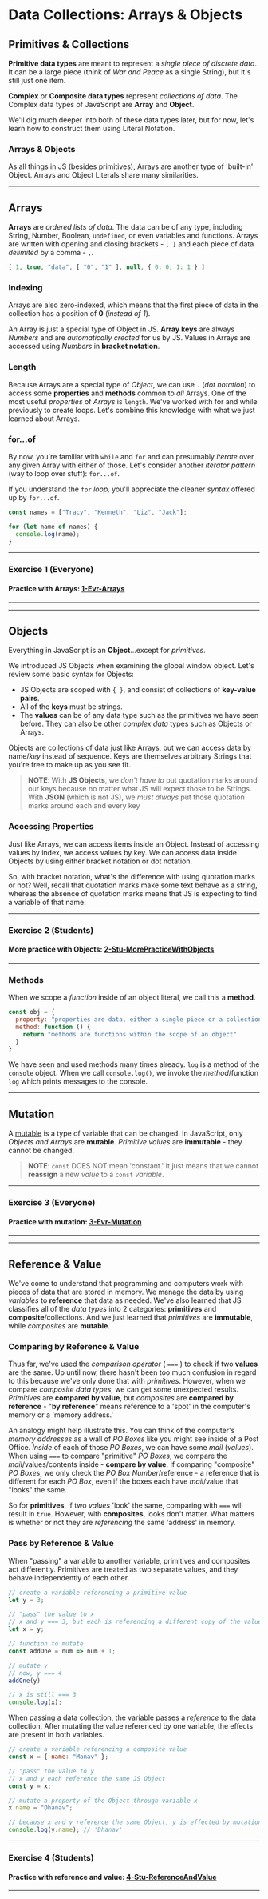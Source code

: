 # Data Collections: Arrays & Objects

## Primitives & Collections
**Primitive data types** are meant to represent a _single piece of discrete data_. It can be a large piece (think of _War and Peace_ as a single String), but it's still just one item.

**Complex** or **Composite data types** represent _collections of data_. The Complex data types of JavaScript are **Array** and **Object**. 

We'll dig much deeper into both of these data types later, but for now, let's learn how to construct them using Literal Notation.

### Arrays & Objects
As all things in JS (besides primitives), Arrays are another type of 'built-in' Object. Arrays and Object Literals share many similarities. 

---
## Arrays
**Arrays** are _ordered lists of data_. The data can be of any type, including String, Number, Boolean, `undefined`, or even variables and functions. Arrays are written with opening and closing brackets - `[ ]` and each piece of data _delimited_ by a comma - `,`.

```javascript
[ 1, true, "data", [ "0", "1" ], null, { 0: 0, 1: 1 } ]
```

### Indexing
Arrays are also zero-indexed, which means that the first piece of data in the collection has a position of **0** (_instead of 1_).

An Array is just a special type of Object in JS.
**Array keys** are always _Numbers_ and are _automatically created_ for us by JS.
Values in Arrays are accessed using _Numbers_ in **bracket notation**.

### Length
Because Arrays are a special type of _Object_, we can use `.` (_dot notation_) to access some **properties** and **methods** common to _all_ Arrays. One of the most useful *properties* of *Arrays* is `length`.
We've worked with for and while previously to create loops. Let's combine this knowledge with what we just learned about Arrays.

### for...of
By now, you're familiar with `while` and `for` and can presumably *iterate* over any given Array with either of those. Let's consider another *iterator pattern* (way to loop over stuff): `for...of`. 

If you understand the `for` *loop,* you'll appreciate the cleaner *syntax* offered up by `for...of`.

```javascript
const names = ["Tracy", "Kenneth", "Liz", "Jack"];

for (let name of names) {
  console.log(name);
}
```
---
### **Exercise 1 (Everyone)**
#### Practice with Arrays: [1-Evr-Arrays](3.3-Activities/1-Evr-Arrays)

---
---
## Objects
Everything in JavaScript is an **Object**...except for _primitives_.

We introduced JS Objects when examining the global window object. Let's review some basic syntax for Objects: 
* JS Objects are scoped with `{ }`, and consist of collections of **key-value pairs**. 
* All of the **keys** must be strings. 
* The **values** can be of any data type such as the primitives we have seen before. They can also be other _complex data_ types such as Objects or Arrays. 

Objects are collections of data just like Arrays, but we can access data by name/_key_ instead of sequence. Keys are themselves arbitrary Strings that you're free to make up as you see fit.

>**NOTE**: With **JS Objects**, we _don't have to_ put quotation marks around our keys because no matter what JS will expect those to be Strings.
With **JSON** (which is not JS), we _must always_ put those quotation marks around each and every key 

### Accessing Properties
Just like Arrays, we can access items inside an Object. Instead of accessing values by index, we access values by key. We can access data inside Objects by using either bracket notation or dot notation. 

So, with bracket notation, what's the difference with using quotation marks or not? Well, recall that quotation marks make some text behave as a string, whereas the absence of quotation marks means that JS is expecting to find a variable of that name.

---
### Exercise 2 (Students)
#### More practice with Objects: [2-Stu-MorePracticeWithObjects](3.3-Activities/2-Stu-MorePracticeWithObjects.js)

---
### Methods
When we scope a _function_ inside of an object literal, we call this a **method**.

```javascript
const obj = {
  property: "properties are data, either a single piece or a collection",
  method: function () {
    return "methods are functions within the scope of an object"
  }
}
```
We have seen and used methods many times already. `log` is a method of the `console` object. When we call `console.log()`, we invoke the _method_/function `log` which prints messages to the console.

---
## Mutation
A [mutable](https://developer.mozilla.org/en-US/docs/Glossary/Mutable) is a type of variable that can be changed. In JavaScript, only _Objects and Arrays_ are **mutable**. _Primitive values_ are **immutable** - they cannot be changed.

> **NOTE**: `const` DOES NOT mean 'constant.' It just means that we cannot **reassign** a new *value* to a `const` _variable_.

---
### **Exercise 3 (Everyone)**
#### Practice with mutation: [3-Evr-Mutation](3.3-Activities/3-Evr-Mutation.js)

---
---
## Reference & Value
We've come to understand that programming and computers work with pieces of data that are stored in memory. We manage the data by using _variables_ to **reference** that data as needed. We've also learned that JS classifies all of the _data types_ into 2 categories: **primitives** and **composite**/collections. And we just learned that _primitives_ are **immutable**, while _composites_ are **mutable**.

### Comparing by Reference & Value
Thus far, we've used the *comparison operator* ( `===` ) to check if two **values** are the same. Up until now, there hasn't been too much confusion in regard to this because we've only done that with _primitives_. However, when we compare _composite data types_, we can get some unexpected results. _Primitives_ are **compared by value**, but _composites_ are **compared by reference** - "**by reference**" means reference to a 'spot' in the computer's memory or a 'memory address.' 

An analogy might help illustrate this. You can think of the computer's _memory addresses_ as a wall of _PO Boxes_ like you might see inside of a Post Office. _Inside_ of each of those _PO Boxes_, we can have some _mail_ (_values_). When using `===` to compare "primitive" _PO Boxes_, we compare the _mail_/values/contents inside - **compare by value**. If comparing "composite" _PO Boxes_, we only check the _PO Box Number_/reference - a reference that is different for each _PO Box_, even if the boxes each have _mail_/value that "looks" the same.

So for **primitives**, if two *values* 'look' the same, comparing with `===` will result in `true`. However, with **composites**, looks don't matter. What matters is whether or not they are *referencing* the same 'address' in memory.


### Pass by Reference & Value
When "passing" a variable to another variable, primitives and composites act differently. Primitives are treated as two separate values, and they behave independently of each other.
```javascript
// create a variable referencing a primitive value
let y = 3;

// "pass" the value to x
// x and y === 3, but each is referencing a different copy of the value
let x = y;

// function to mutate
const addOne = num => num + 1;

// mutate y
// now, y === 4
addOne(y)

// x is still === 3
console.log(x);
```

When passing a data collection, the variable passes a _reference_ to the data collection. After mutating the value referenced by one variable, the effects are present in both variables.
```javascript
// create a variable referencing a composite value
const x = { name: "Manav" };

// "pass" the value to y
// x and y each reference the same JS Object
const y = x;

// mutate a property of the Object through variable x
x.name = "Dhanav";

// because x and y reference the same Object, y is effected by mutations to x
console.log(y.name); // 'Dhanav'
```

---
### **Exercise 4 (Students)**
#### Practice with reference and value: [4-Stu-ReferenceAndValue](3.3-Activities/4-Stu-ReferenceAndValue.js)

---